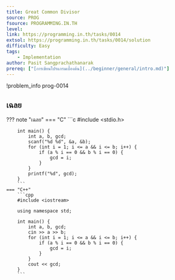 ```yaml
---
title: Great Common Divisor
source: PROG
fsource: PROGRAMMING.IN.TH
level:
link: https://programming.in.th/tasks/0014
extsol: https://programming.in.th/tasks/0014/solution
difficulty: Easy
tags:
    - Implementation
author: Pasit Sangprachathanarak
prereq: ["[การเขียนโปรแกรมเบื้องต้น](../beginner/general/intro.md)"]
---
```


!problem_info prog-0014

## เฉลย

??? note "เฉลย"
    === "C"
        ```c
        #include <stdio.h>

        int main() {
            int a, b, gcd;
            scanf("%d %d", &a, &b);
            for (int i = 1; i <= a && i <= b; i++) {
                if (a % i == 0 && b % i == 0) {
                    gcd = i;
                }
            }
            printf("%d", gcd);
        }
        ```
    === "C++"
        ```cpp
        #include <iostream>

        using namespace std;

        int main() {
            int a, b, gcd;
            cin >> a >> b;
            for (int i = 1; i <= a && i <= b; i++) {
                if (a % i == 0 && b % i == 0) {
                    gcd = i;
                }
            }
            cout << gcd;
        }
        ```
